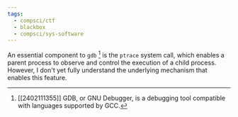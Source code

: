 ```yaml
---
tags:
  - compsci/ctf
  - blackbox
  - compsci/sys-software
---
```

An essential component to `gdb` [^1] is the `ptrace` system call, which enables a parent process to observe and control the execution of a child process. However, I don't yet fully understand the underlying mechanism that enables this feature.

[^1]: [[2402111355]] GDB, or GNU Debugger, is a debugging tool compatible with languages supported by GCC.